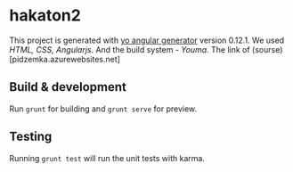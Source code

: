 # hakaton2

This project is generated with [yo angular generator](https://github.com/yeoman/generator-angular)
version 0.12.1. We used _HTML, CSS, Angularjs_. And the build system - _Youma_. The link of (sourse)[pidzemka.azurewebsites.net]


## Build & development

Run `grunt` for building and `grunt serve` for preview.

## Testing

Running `grunt test` will run the unit tests with karma.
